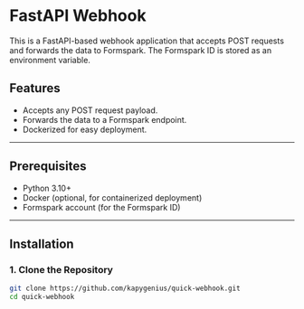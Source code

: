 # FastAPI Webhook

This is a FastAPI-based webhook application that accepts POST requests and forwards the data to Formspark. The Formspark ID is stored as an environment variable.

## Features

- Accepts any POST request payload.
- Forwards the data to a Formspark endpoint.
- Dockerized for easy deployment.

---

## Prerequisites

- Python 3.10+
- Docker (optional, for containerized deployment)
- Formspark account (for the Formspark ID)

---

## Installation

### 1. Clone the Repository

```bash
git clone https://github.com/kapygenius/quick-webhook.git
cd quick-webhook
```